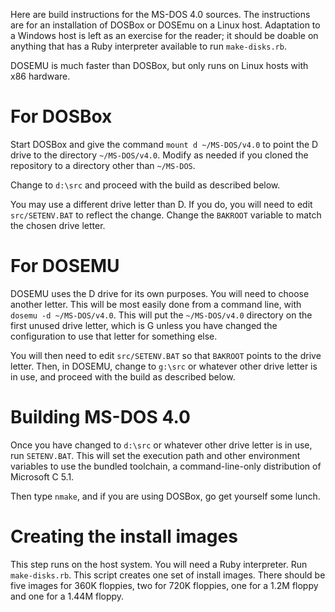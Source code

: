 Here are build instructions for the MS-DOS 4.0 sources.  The instructions are
for an installation of DOSBox or DOSEmu on a Linux host. Adaptation to a
Windows host is left as an exercise for the reader; it should be doable on
anything that has a Ruby interpreter available to run `make-disks.rb`.

DOSEMU is much faster than DOSBox, but only runs on Linux hosts with x86
hardware.

# For DOSBox

Start DOSBox and give the command `mount d ~/MS-DOS/v4.0` to point the D drive
to the directory `~/MS-DOS/v4.0`. Modify as needed if you cloned the repository
to a directory other than `~/MS-DOS`.

Change to `d:\src` and proceed with the build as described below.

You may use a different drive letter than D. If you do, you will need to edit
`src/SETENV.BAT` to reflect the change. Change the `BAKROOT` variable to match
the chosen drive letter.

# For DOSEMU

DOSEMU uses the D drive for its own purposes. You will need to choose another
letter. This will be most easily done from a command line, with
`dosemu -d ~/MS-DOS/v4.0`. This will put the `~/MS-DOS/v4.0` directory on the
first unused drive letter, which is G unless you have changed the configuration
to use that letter for something else.

You will then need to edit `src/SETENV.BAT` so that `BAKROOT` points to the
drive letter.  Then, in DOSEMU, change to `g:\src` or whatever other drive
letter is in use, and proceed with the build as described below.

# Building MS-DOS 4.0

Once you have changed to `d:\src` or whatever other drive letter is in use,
run `SETENV.BAT`. This will set the execution path and other environment
variables to use the bundled toolchain, a command-line-only distribution of
Microsoft C 5.1.

Then type `nmake`, and if you are using DOSBox, go get yourself some lunch.

# Creating the install images

This step runs on the host system. You will need a Ruby interpreter. Run
`make-disks.rb`. This script creates one set of install images. There should
be five images for 360K floppies, two for 720K floppies, one for a 1.2M floppy
and one for a 1.44M floppy.
